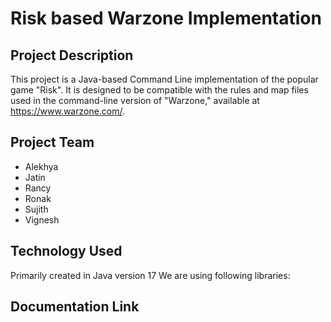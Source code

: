 # Risk based Warzone Implementation

## Project Description
This project is a Java-based Command Line implementation of the popular game "Risk".
It is designed to be compatible with the rules and map files used in the command-line version of "Warzone," available at https://www.warzone.com/. 

## Project Team
* Alekhya
* Jatin
* Rancy
* Ronak
* Sujith
* Vignesh

## Technology Used
Primarily created in Java version 17 
We are using following libraries:

## Documentation Link


